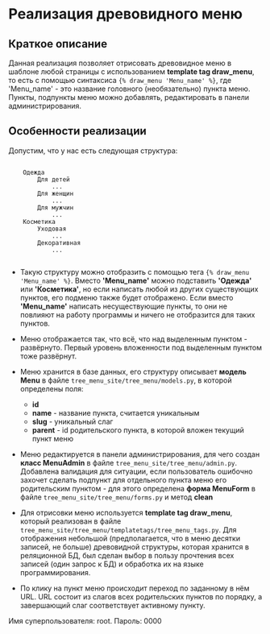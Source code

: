 # Реализация древовидного меню

## Краткое описание 
Данная реализация позволяет отрисовать древовидное меню в шаблоне любой страницы
с использованием **template tag draw_menu**, то есть с помощью синтаксиса 
`{% draw_menu 'Menu_name' %}`,
где 'Menu_name' - это название головного (необязательно) пункта меню.
Пункты, подпункты меню можно добавлять, редактировать в панели администрирования.

## Особенности реализации
Допустим, что у нас есть следующая структура:

```

    Одежда
        Для детей
            ...
        Для женщин
            ...
        Для мужчин
            ...
    Косметика
        Уходовая
            ...
        Декоративная
            ...
            
```
- Такую структуру можно отобразить с помощью тега `{% draw_menu 'Menu_name' %}`.
Вместо **'Menu_name'** можно подставить **'Одежда'** или **'Косметика'**, 
но если написать любой из других существующих пунктов, его подменю также будет отображено.
Если вместо **'Menu_name'** написать несуществующие пункты, то они не повлияют на работу программы 
и ничего не отобразится для таких пунктов.

- Меню отображается так, что всё, что над выделенным пунктом - развёрнуто. Первый уровень
вложенности под выделенным пунктом тоже развёрнут.

- Меню хранится в базе данных, его структуру описывает **модель Menu** в файле
`tree_menu_site/tree_menu/models.py`, в которой определены поля:
  - **id**
  - **name** - название пункта, считается уникальным
  - **slug** - уникальный слаг
  - **parent** - id родительского пункта, в которой вложен текущий пункт меню
  
- Меню редактируется в панели администрирования, для чего создан **класс MenuAdmin**
в файле `tree_menu_site/tree_menu/admin.py`.
Добавлена валидация для ситуации, если пользователь ошибочно захочет сделать 
подпункт для отдельного пункта меню его родительским пунктом - для этого определена
**форма MenuForm** в файле `tree_menu_site/tree_menu/forms.py` и метод **clean**

- Для отрисовки меню используется **template tag draw_menu**, который реализован 
в файле `tree_menu_site/tree_menu/templatetags/tree_menu_tags.py`. Для отображения
небольшой (предполагается, что в меню десятки записей, не больше) 
древовидной структуры, которая хранится в реляционной БД, был сделан выбор в пользу 
прочтения всех записей (один запрос к БД) и обработка их на языке программирования.

- По клику на пункт меню происходит переход по заданному в нём URL. URL состоит из
слагов всех родительских пунктов по порядку, а завершающий слаг соответствует активному пункту.


Имя суперпользователя: root.
Пароль: 0000
